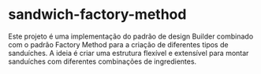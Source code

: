 # sandwich-factory-method
Este projeto é uma implementação do padrão de design Builder combinado com o padrão Factory Method para a criação de diferentes tipos de sanduíches. A ideia é criar uma estrutura flexível e extensível para montar sanduíches com diferentes combinações de ingredientes.
